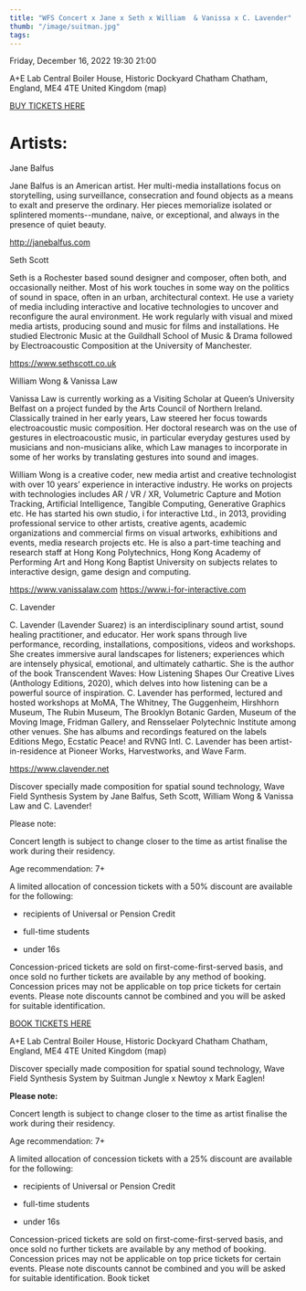 ```yaml
---
title: "WFS Concert x Jane x Seth x William  & Vanissa x C. Lavender"
thumb: "/image/suitman.jpg"
tags:
---
```



Friday, December 16, 2022
19:30 21:00

A+E Lab Central Boiler House, Historic Dockyard Chatham Chatham, England, ME4 4TE United Kingdom (map)


[BUY TICKETS HERE](https://www.eventbrite.co.uk/e/wfs-concert-x-jane-x-seth-x-william-vanissa-x-c-lavender-tickets-456147167457 "go to webshop")

# Artists:

Jane Balfus

Jane Balfus is an American artist.  Her multi-media installations focus on storytelling, using surveillance, consecration and found objects as a means to exalt and preserve the ordinary. Her pieces memorialize isolated or splintered moments--mundane, naive, or exceptional, and always in the presence of quiet beauty.

<http://janebalfus.com>

 

Seth Scott

Seth is a Rochester based sound designer and composer, often both, and occasionally neither. Most of his work touches in some way on the politics of sound in space, often in an urban, architectural context. He use a variety of media including interactive and locative technologies to uncover and reconfigure the aural environment. He work regularly with visual and mixed media artists, producing sound and music for films and installations. He studied Electronic Music at the Guildhall School of Music & Drama followed by Electroacoustic Composition at the University of Manchester. 

<https://www.sethscott.co.uk>

 

William Wong & Vanissa Law

Vanissa Law is currently working as a Visiting Scholar at Queen’s University Belfast on a project funded by the Arts Council of Northern Ireland. Classically trained in her early years, Law steered her focus towards electroacoustic music composition. Her doctoral research was on the use of gestures in electroacoustic music, in particular everyday gestures used by musicians and non-musicians alike, which Law manages to incorporate in some of her works by translating gestures into sound and images.

William Wong is a creative coder, new media artist and creative technologist with over 10 years’ experience in interactive industry. He works on projects with technologies includes AR / VR / XR, Volumetric Capture and Motion Tracking, Artificial Intelligence, Tangible Computing, Generative Graphics etc. He has started his own studio, i for interactive Ltd., in 2013, providing professional service to other artists, creative agents, academic organizations and commercial firms on visual artworks, exhibitions and events, media research projects etc. He is also a part-time teaching and research staff at Hong Kong Polytechnics, Hong Kong Academy of Performing Art and Hong Kong Baptist University on subjects relates to interactive design, game design and computing.

<https://www.vanissalaw.com>
<https://www.i-for-interactive.com>

 

C. Lavender

C. Lavender (Lavender Suarez) is an interdisciplinary sound artist, sound healing practitioner, and educator. Her work spans through live performance, recording, installations, compositions, videos and workshops. She creates immersive aural landscapes for listeners; experiences which are intensely physical, emotional, and ultimately cathartic. She is the author of the book Transcendent Waves: How Listening Shapes Our Creative Lives (Anthology Editions, 2020), which delves into how listening can be a powerful source of inspiration. C. Lavender has performed, lectured and hosted workshops at MoMA, The Whitney, The Guggenheim, Hirshhorn Museum, The Rubin Museum, The Brooklyn Botanic Garden, Museum of the Moving Image, Fridman Gallery, and Rensselaer Polytechnic Institute among other venues. She has albums and recordings featured on the labels Editions Mego, Ecstatic Peace! and RVNG Intl. C. Lavender has been artist-in-residence at Pioneer Works, Harvestworks, and Wave Farm.

<https://www.clavender.net>


Discover specially made composition for spatial sound technology, Wave Field Synthesis System by Jane Balfus, Seth Scott, William Wong & Vanissa Law and C. Lavender!

Please note:

Concert length is subject to change closer to the time as artist finalise the work during their residency. 

Age recommendation: 7+

A limited allocation of concession tickets with a 50% discount are available for the following:

- recipients of Universal or Pension Credit

- full-time students

- under 16s

Concession-priced tickets are sold on first-come-first-served basis, and once sold no further tickets are available by any method of booking. Concession prices may not be applicable on top price tickets for certain events. Please note discounts cannot be combined and you will be asked for suitable identification.


[BOOK TICKETS HERE](https://www.eventbrite.co.uk/e/wfs-concert-x-suitman-jungle-x-newtoy-x-mark-eaglen-tickets-446515478817 "link to eventbrite webshop")

A+E Lab Central Boiler House, Historic Dockyard Chatham Chatham, England, ME4 4TE United Kingdom (map)

Discover specially made composition for spatial sound technology, Wave Field Synthesis System by Suitman Jungle x Newtoy x Mark Eaglen!

__Please note:__

Concert length is subject to change closer to the time as artist finalise the work during their residency. 

Age recommendation: 7+

A limited allocation of concession tickets with a 25% discount are available for the following:

- recipients of Universal or Pension Credit

- full-time students

- under 16s

Concession-priced tickets are sold on first-come-first-served basis, and once sold no further tickets are available by any method of booking. Concession prices may not be applicable on top price tickets for certain events. Please note discounts cannot be combined and you will be asked for suitable identification.
Book ticket
